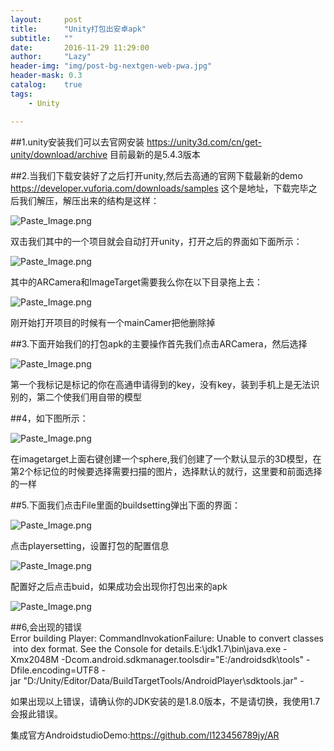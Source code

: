```yaml
---
layout:     post
title:      "Unity打包出安卓apk"
subtitle:   ""
date:       2016-11-29 11:29:00
author:     "Lazy"
header-img: "img/post-bg-nextgen-web-pwa.jpg"
header-mask: 0.3
catalog:    true
tags:
    - Unity

---
```





##1.unity安装我们可以去官网安装 https://unity3d.com/cn/get-unity/download/archive   目前最新的是5.4.3版本

##2.当我们下载安装好了之后打开unity,然后去高通的官网下载最新的demo
https://developer.vuforia.com/downloads/samples  这个是地址，下载完毕之后我们解压，解压出来的结构是这样：


![Paste_Image.png](http://upload-images.jianshu.io/upload_images/1205414-35738b8308d3033d.png?imageMogr2/auto-orient/strip%7CimageView2/2/w/1240)

双击我们其中的一个项目就会自动打开unity，打开之后的界面如下面所示：

![Paste_Image.png](http://upload-images.jianshu.io/upload_images/1205414-0c4accadb31fe877.png?imageMogr2/auto-orient/strip%7CimageView2/2/w/1240)


其中的ARCamera和ImageTarget需要我么你在以下目录拖上去：


![Paste_Image.png](http://upload-images.jianshu.io/upload_images/1205414-22ee9d3d754bee8e.png?imageMogr2/auto-orient/strip%7CimageView2/2/w/1240)

刚开始打开项目的时候有一个mainCamer把他删除掉

##3.下面开始我们的打包apk的主要操作首先我们点击ARCamera，然后选择

![Paste_Image.png](http://upload-images.jianshu.io/upload_images/1205414-45d39d561333305d.png?imageMogr2/auto-orient/strip%7CimageView2/2/w/1240)

第一个我标记是标记的你在高通申请得到的key，没有key，装到手机上是无法识别的，第二个使我们用自带的模型


##4，如下图所示：

![Paste_Image.png](http://upload-images.jianshu.io/upload_images/1205414-dc81fbd12b2b74a7.png?imageMogr2/auto-orient/strip%7CimageView2/2/w/1240)


在imagetarget上面右键创建一个sphere,我们创建了一个默认显示的3D模型，在第2个标记位的时候要选择需要扫描的图片，选择默认的就行，这里要和前面选择的一样


##5.下面我们点击File里面的buildsetting弹出下面的界面：

![Paste_Image.png](http://upload-images.jianshu.io/upload_images/1205414-dcc9e586fbdf8433.png?imageMogr2/auto-orient/strip%7CimageView2/2/w/1240)


点击playersetting，设置打包的配置信息


![Paste_Image.png](http://upload-images.jianshu.io/upload_images/1205414-1151afaefe5e7b5b.png?imageMogr2/auto-orient/strip%7CimageView2/2/w/1240)

配置好之后点击buid，如果成功会出现你打包出来的apk

![Paste_Image.png](http://upload-images.jianshu.io/upload_images/1205414-fa4e8bef1b635f06.png?imageMogr2/auto-orient/strip%7CimageView2/2/w/1240)


##6,会出现的错误
  Error building Player: CommandInvokationFailure: Unable to convert classes into dex format. See the Console for details.E:\jdk1.7\bin\java.exe -Xmx2048M -Dcom.android.sdkmanager.toolsdir="E:/androidsdk\tools" -Dfile.encoding=UTF8 -jar "D:/Unity/Editor/Data/BuildTargetTools/AndroidPlayer\sdktools.jar" -

如果出现以上错误，请确认你的JDK安装的是1.8.0版本，不是请切换，我使用1.7会报此错误。


集成官方AndroidstudioDemo:https://github.com/l123456789jy/AR
